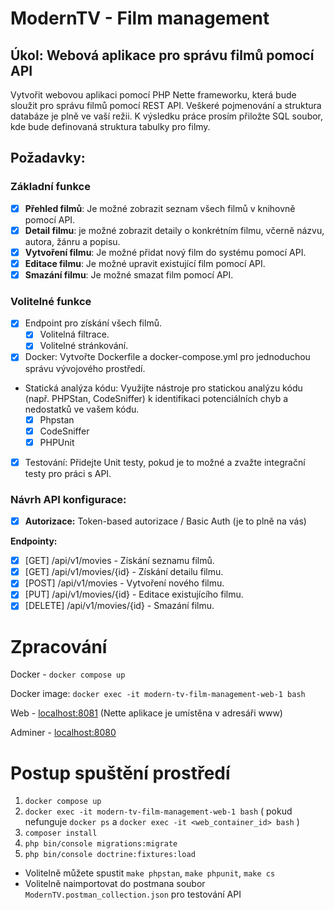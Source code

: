 # ModernTV - Film management
## Úkol: Webová aplikace pro správu filmů pomocí API

Vytvořit webovou aplikaci pomocí PHP Nette frameworku, která bude sloužit pro správu filmů pomocí REST API. 
Veškeré pojmenování a struktura databáze je plně ve vaší režii.
K výsledku práce prosím přiložte SQL soubor, kde bude definovaná struktura tabulky pro filmy.

## Požadavky:

### Základní funkce
- [x] **Přehled filmů**: Je možné zobrazit seznam všech filmů v knihovně pomocí API.
- [x] **Detail filmu**: je možné zobrazit detaily o konkrétním filmu, včerně názvu, autora, žánru a popisu.
- [x] **Vytvoření filmu**: Je možné přidat nový film do systému pomocí API.
- [x] **Editace filmu**: Je možné upravit existující film pomocí API.
- [x] **Smazání filmu**: Je možné smazat film pomocí API.

### Volitelné funkce
- [x] Endpoint pro získání všech filmů.
    - [x] Volitelná filtrace.
    - [x] Volitelné stránkování.
- [x] Docker: Vytvořte Dockerfile a docker-compose.yml pro jednoduchou správu vývojového prostředí.
- Statická analýza kódu: Využijte nástroje pro statickou analýzu kódu (např. PHPStan, CodeSniffer) k identifikaci potenciálních chyb a nedostatků ve vašem kódu.
    - [x] Phpstan
    - [x] CodeSniffer
    - [x] PHPUnit
- [x] Testování: Přidejte Unit testy, pokud je to možné a zvažte integrační testy pro práci s API.

### Návrh API konfigurace:

- [x] **Autorizace:** Token-based autorizace / Basic Auth (je to plně na vás)

**Endpointy:**
- [x] [GET] /api/v1/movies - Získání seznamu filmů.
- [x] [GET] /api/v1/movies/{id} - Získání detailu filmu.
- [x] [POST] /api/v1/movies - Vytvoření nového filmu.
- [x] [PUT] /api/v1/movies/{id} - Editace existujícího filmu.
- [x] [DELETE] /api/v1/movies/{id} - Smazání filmu.

# Zpracování

Docker - `docker compose up`

Docker image: `docker exec -it modern-tv-film-management-web-1 bash`

Web - [localhost:8081](http://localhost:8081/)
(Nette aplikace je umístěna v adresáři www)

Adminer - [localhost:8080](http://localhost:8080/)

# Postup spuštění prostředí

1. `docker compose up`
2. `docker exec -it modern-tv-film-management-web-1 bash`
   ( pokud nefunguje `docker ps` a `docker exec -it <web_container_id> bash` )
4. `composer install`
5. `php bin/console migrations:migrate`
6. `php bin/console doctrine:fixtures:load`

- Volitelně můžete spustit `make phpstan`, `make phpunit`, `make cs`
- Volitelně naimportovat do postmana soubor `ModernTV.postman_collection.json` pro testování API